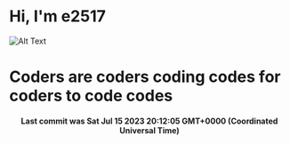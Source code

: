 # Hi, I'm e2517

![Alt Text](https://github.com/E2517/e2517/blob/master/images/background.gif)

# Coders are coders coding codes for coders to code codes

<h4 align="center">Last commit was Sat Jul 15 2023 20:12:05 GMT+0000 (Coordinated Universal Time)</h4>
